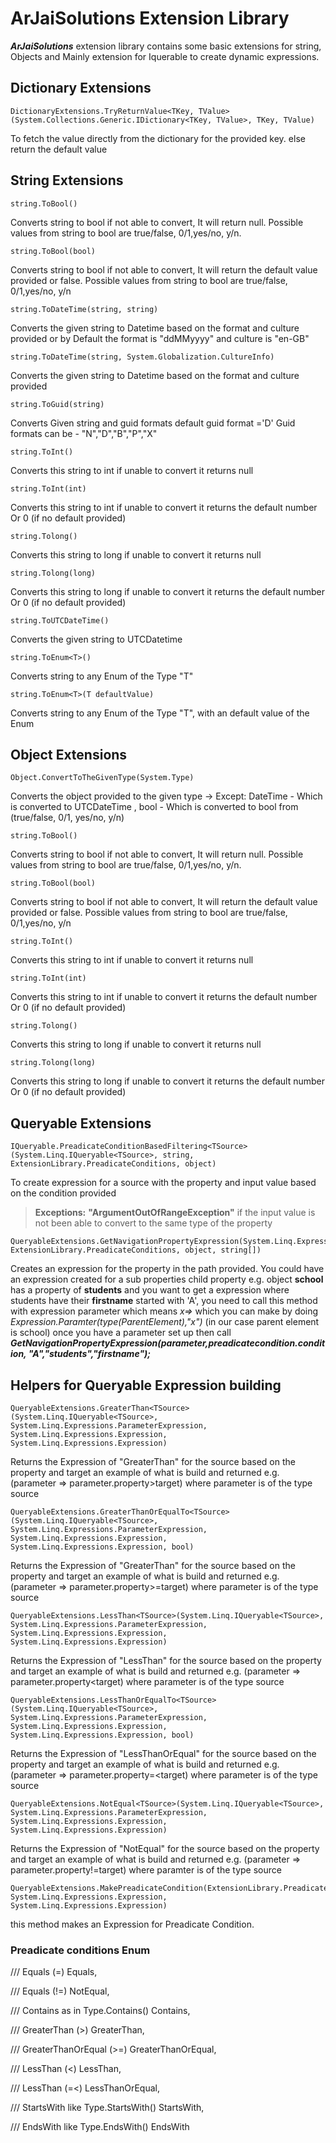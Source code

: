 
# ArJaiSolutions Extension Library

***ArJaiSolutions*** extension library contains some basic extensions for string, Objects and Mainly extension for Iquerable to create dynamic expressions.


## Dictionary Extensions
    DictionaryExtensions.TryReturnValue<TKey, TValue>(System.Collections.Generic.IDictionary<TKey, TValue>, TKey, TValue)
   To fetch the value directly from the dictionary for the provided key. else return the default value

## String Extensions

    string.ToBool()

Converts string to bool if not able to convert, It will return null. Possible values from string to bool are true/false, 0/1,yes/no, y/n.

    string.ToBool(bool)
Converts string to bool if not able to convert, It will return the default value provided or false. Possible values from string to bool are true/false, 0/1,yes/no, y/n

    string.ToDateTime(string, string)
Converts the given string to Datetime based on the format and culture provided or by Default the format is "ddMMyyyy" and culture is "en-GB"

    string.ToDateTime(string, System.Globalization.CultureInfo)
Converts the given string to Datetime based on the format and culture provided

    string.ToGuid(string)
Converts Given string and guid formats default guid format ='D' Guid formats can be - "N","D","B","P","X"

    string.ToInt()
Converts this string to int if unable to convert it returns null

    string.ToInt(int)
Converts this string to int if unable to convert it returns the default number Or 0 (if no default provided)

    string.Tolong()
Converts this string to long if unable to convert it returns null

    string.Tolong(long)
Converts this string to long if unable to convert it returns the default number Or 0 (if no default provided)

    string.ToUTCDateTime()
Converts the given string to UTCDatetime

    string.ToEnum<T>()
Converts string to any Enum of the Type "T"

    string.ToEnum<T>(T defaultValue)
Converts string to any Enum of the Type "T", with an default value of the Enum

## Object Extensions

    Object.ConvertToTheGivenType(System.Type)
Converts the object provided to the given type -> Except: DateTime - Which is converted to UTCDateTime , bool - Which is converted to bool from (true/false, 0/1, yes/no, y/n)

    string.ToBool()
Converts string to bool if not able to convert, It will return null. Possible values from string to bool are true/false, 0/1,yes/no, y/n.

    string.ToBool(bool)
Converts string to bool if not able to convert, It will return the default value provided or false. Possible values from string to bool are true/false, 0/1,yes/no, y/n

    string.ToInt()
Converts this string to int if unable to convert it returns null

    string.ToInt(int)
Converts this string to int if unable to convert it returns the default number Or 0 (if no default provided)

    string.Tolong()
Converts this string to long if unable to convert it returns null

    string.Tolong(long)
Converts this string to long if unable to convert it returns the default number Or 0 (if no default provided)

## Queryable Extensions
    IQueryable.PreadicateConditionBasedFiltering<TSource>(System.Linq.IQueryable<TSource>, string, ExtensionLibrary.PreadicateConditions, object)
To create expression for a source with the property and input value based on the condition provided 
> **Exceptions:**  **"ArgumentOutOfRangeException"** if the input value is not been able to convert to the same type of the property

    QueryableExtensions.GetNavigationPropertyExpression(System.Linq.Expressions.Expression, ExtensionLibrary.PreadicateConditions, object, string[])
Creates an expression for the property in the path provided. You could have an expression created for a sub properties child property 
e.g. object **school** has a property of **students** and you want to get a expression where students have their **firstname** started with 'A',
 you need to call this method with expression parameter which means *x=>* which you can make by doing *Expression.Paramter(type(ParentElement),"x")* (in our case parent element is school) once you have a parameter set up then call 
 ***GetNavigationPropertyExpression(parameter,preadicatecondition.condition, "A","students","firstname");***

## Helpers for Queryable Expression building

    QueryableExtensions.GreaterThan<TSource>(System.Linq.IQueryable<TSource>, System.Linq.Expressions.ParameterExpression, System.Linq.Expressions.Expression, System.Linq.Expressions.Expression)
Returns the Expression of "GreaterThan" for the source based on the property and target an example of what is build and returned e.g. (parameter => parameter.property>target) where parameter is of the type source

    QueryableExtensions.GreaterThanOrEqualTo<TSource>(System.Linq.IQueryable<TSource>, System.Linq.Expressions.ParameterExpression, System.Linq.Expressions.Expression, System.Linq.Expressions.Expression, bool)
Returns the Expression of "GreaterThan" for the source based on the property and target an example of what is build and returned e.g. (parameter => parameter.property>=target) where parameter is of the type source

    QueryableExtensions.LessThan<TSource>(System.Linq.IQueryable<TSource>, System.Linq.Expressions.ParameterExpression, System.Linq.Expressions.Expression, System.Linq.Expressions.Expression)
Returns the Expression of "LessThan" for the source based on the property and target an example of what is build and returned e.g. (parameter => parameter.property<target) where parameter is of the type source

    QueryableExtensions.LessThanOrEqualTo<TSource>(System.Linq.IQueryable<TSource>, System.Linq.Expressions.ParameterExpression, System.Linq.Expressions.Expression, System.Linq.Expressions.Expression, bool)
Returns the Expression of "LessThanOrEqual" for the source based on the property and target an example of what is build and returned e.g. (parameter => parameter.property=<target) where parameter is of the type source

    QueryableExtensions.NotEqual<TSource>(System.Linq.IQueryable<TSource>, System.Linq.Expressions.ParameterExpression, System.Linq.Expressions.Expression, System.Linq.Expressions.Expression)
Returns the Expression of "NotEqual" for the source based on the property and target an example of what is build and returned e.g. (parameter => parameter.property!=target) where paramter is of the type source

    QueryableExtensions.MakePreadicateCondition(ExtensionLibrary.PreadicateConditions, System.Linq.Expressions.Expression, System.Linq.Expressions.Expression)
this method makes an Expression for Preadicate Condition.


### Preadicate conditions Enum
/// Equals (=)
Equals,

/// Equals (!=)
NotEqual,

/// Contains as in Type.Contains()
Contains,

/// GreaterThan (>)
GreaterThan,

/// GreaterThanOrEqual (>=)
GreaterThanOrEqual,

/// LessThan (&lt;)
LessThan,

/// LessThan (=&lt;)
LessThanOrEqual,

/// StartsWith like Type.StartsWith()
StartsWith,

/// EndsWith like Type.EndsWith()
EndsWith
